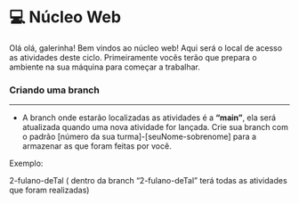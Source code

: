 # 💻 Núcleo Web

Olá olá, galerinha! Bem vindos ao núcleo web! Aqui será o local de acesso as atividades deste ciclo. Primeiramente vocês terão que prepara o ambiente na sua máquina para começar a trabalhar.

### Criando uma branch

---

- A branch onde estarão localizadas as atividades é a **“main”**, ela será atualizada quando uma nova atividade for lançada.  Crie sua branch com o padrão [número da sua turma]-[seuNome-sobrenome] para a armazenar as que foram feitas por você.

Exemplo:

 2-fulano-deTal ( dentro da branch “2-fulano-deTal” terá todas as atividades que foram realizadas)